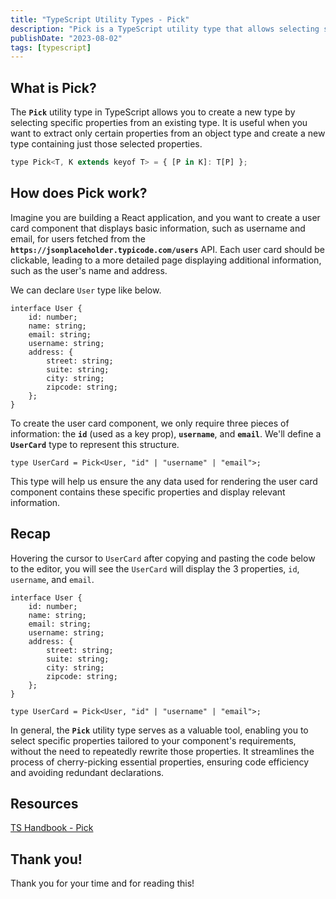 ```yaml
---
title: "TypeScript Utility Types - Pick"
description: "Pick is a TypeScript utility type that allows selecting specific properties from an object type, simplifying type declarations."
publishDate: "2023-08-02"
tags: [typescript]
---
```


## What is Pick?

The **`Pick`** utility type in TypeScript allows you to create a new type by selecting specific properties from an existing type. It is useful when you want to extract only certain properties from an object type and create a new type containing just those selected properties.

```jsx
type Pick<T, K extends keyof T> = { [P in K]: T[P] };
```

## How does Pick work?

Imagine you are building a React application, and you want to create a user card component that displays basic information, such as username and email, for users fetched from the **`https://jsonplaceholder.typicode.com/users`** API. Each user card should be clickable, leading to a more detailed page displaying additional information, such as the user's name and address.

We can declare `User` type like below.

```tsx
interface User {
	id: number;
	name: string;
	email: string;
	username: string;
	address: {
		street: string;
		suite: string;
		city: string;
		zipcode: string;
	};
}
```

To create the user card component, we only require three pieces of information: the **`id`** (used as a key prop), **`username`**, and **`email`**. We'll define a **`UserCard`** type to represent this structure.

```tsx
type UserCard = Pick<User, "id" | "username" | "email">;
```

This type will help us ensure the any data used for rendering the user card component contains these specific properties and display relevant information.

## Recap

Hovering the cursor to `UserCard` after copying and pasting the code below to the editor, you will see the `UserCard` will display the 3 properties, `id`, `username`, and `email`.

```tsx
interface User {
	id: number;
	name: string;
	email: string;
	username: string;
	address: {
		street: string;
		suite: string;
		city: string;
		zipcode: string;
	};
}

type UserCard = Pick<User, "id" | "username" | "email">;
```

In general, the **`Pick`** utility type serves as a valuable tool, enabling you to select specific properties tailored to your component's requirements, without the need to repeatedly rewrite those properties. It streamlines the process of cherry-picking essential properties, ensuring code efficiency and avoiding redundant declarations.

## Resources

[TS Handbook - Pick](https://www.typescriptlang.org/docs/handbook/utility-types.html#picktype-keys)

## Thank you!

Thank you for your time and for reading this!
